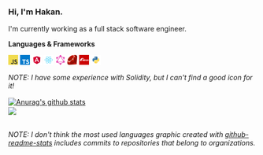 ### Hi, I'm Hakan.

I'm currently working as a full stack software engineer. 

**Languages & Frameworks**  

<code><img height="20" src="https://raw.githubusercontent.com/github/explore/80688e429a7d4ef2fca1e82350fe8e3517d3494d/topics/javascript/javascript.png"></code>
<code><img height="20" src="https://raw.githubusercontent.com/github/explore/80688e429a7d4ef2fca1e82350fe8e3517d3494d/topics/typescript/typescript.png"></code>
<code><img height="20" src="https://raw.githubusercontent.com/github/explore/80688e429a7d4ef2fca1e82350fe8e3517d3494d/topics/angular/angular.png"></code>
<code><img height="20" src="https://raw.githubusercontent.com/github/explore/80688e429a7d4ef2fca1e82350fe8e3517d3494d/topics/react/react.png"></code>
<code><img height="20" src="https://raw.githubusercontent.com/github/explore/5c058a388828bb5fde0bcafd4bc867b5bb3f26f3/topics/graphql/graphql.png"></code>
<code><img height="20" src="https://raw.githubusercontent.com/github/explore/80688e429a7d4ef2fca1e82350fe8e3517d3494d/topics/ruby/ruby.png"></code>
<code><img height="20" src="https://raw.githubusercontent.com/github/explore/80688e429a7d4ef2fca1e82350fe8e3517d3494d/topics/rails/rails.png"></code>
<code><img height="20" src="https://raw.githubusercontent.com/github/explore/80688e429a7d4ef2fca1e82350fe8e3517d3494d/topics/python/python.png"></code>

*NOTE: I have some experience with Solidity, but I can't find a good icon for it!*

<a href="https://github.com/htelsiz">
  <img align="center" src="https://github-readme-stats-ten-rose.vercel.app/api?username=htelsiz&count_private=true&show_icons=true&include_all_commits=true&theme=material-palenight" alt="Anurag's github stats" />
</a>
<br />
<a href="https://github.com/htelsiz">
  <img align="center" src="https://github-readme-stats-ten-rose.vercel.app/api/top-langs/?username=htelsiz&count_private=true&langs_count=6&layout=compact&theme=material-palenight" />
</a>
<br />
<br />

*NOTE: I don't think the most used languages graphic created with [github-readme-stats](https://github.com/anuraghazra/github-readme-stats) includes commits to repositories that belong to organizations.*
<br />
